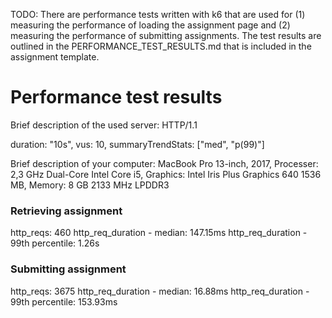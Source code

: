 TODO: There are performance tests written with k6 that are used for (1) measuring the performance of loading the assignment page and (2) measuring the performance of submitting assignments. The test results are outlined in the PERFORMANCE_TEST_RESULTS.md that is included in the assignment template.


# Performance test results

Brief description of the used server: HTTP/1.1

duration: "10s",
vus: 10,
summaryTrendStats: ["med", "p(99)"]


Brief description of your computer: 
MacBook Pro 13-inch, 2017, 
Processer: 2,3 GHz Dual-Core Intel Core i5, Graphics: Intel Iris Plus Graphics 640 1536 MB, Memory: 8 GB 2133 MHz LPDDR3


### Retrieving assignment

http_reqs: 460
http_req_duration - median: 147.15ms
http_req_duration - 99th percentile: 1.26s


### Submitting assignment

http_reqs: 3675
http_req_duration - median: 16.88ms
http_req_duration - 99th percentile: 153.93ms
